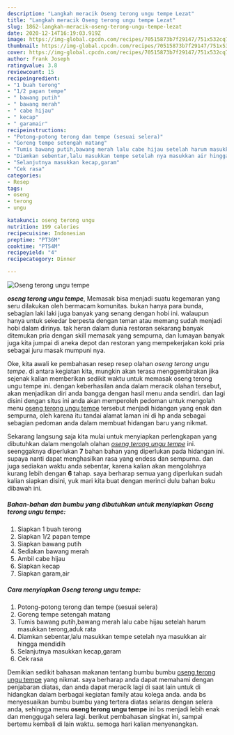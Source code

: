 ```yaml
---
description: "Langkah meracik Oseng terong ungu tempe Lezat"
title: "Langkah meracik Oseng terong ungu tempe Lezat"
slug: 1862-langkah-meracik-oseng-terong-ungu-tempe-lezat
date: 2020-12-14T16:19:03.919Z
image: https://img-global.cpcdn.com/recipes/70515873b7f29147/751x532cq70/oseng-terong-ungu-tempe-foto-resep-utama.jpg
thumbnail: https://img-global.cpcdn.com/recipes/70515873b7f29147/751x532cq70/oseng-terong-ungu-tempe-foto-resep-utama.jpg
cover: https://img-global.cpcdn.com/recipes/70515873b7f29147/751x532cq70/oseng-terong-ungu-tempe-foto-resep-utama.jpg
author: Frank Joseph
ratingvalue: 3.8
reviewcount: 15
recipeingredient:
- "1 buah terong"
- "1/2 papan tempe"
- " bawang putih"
- " bawang merah"
- " cabe hijau"
- " kecap"
- " garamair"
recipeinstructions:
- "Potong-potong terong dan tempe (sesuai selera)"
- "Goreng tempe setengah matang"
- "Tumis bawang putih,bawang merah lalu cabe hijau setelah harum masukkan terong,aduk rata"
- "Diamkan sebentar,lalu masukkan tempe setelah nya masukkan air hingga mendidih"
- "Selanjutnya masukkan kecap,garam"
- "Cek rasa"
categories:
- Resep
tags:
- oseng
- terong
- ungu

katakunci: oseng terong ungu 
nutrition: 199 calories
recipecuisine: Indonesian
preptime: "PT36M"
cooktime: "PT54M"
recipeyield: "4"
recipecategory: Dinner

---
```



![Oseng terong ungu tempe](https://img-global.cpcdn.com/recipes/70515873b7f29147/751x532cq70/oseng-terong-ungu-tempe-foto-resep-utama.jpg)

<b><i>oseng terong ungu tempe</i></b>, Memasak bisa menjadi suatu kegemaran yang seru dilakukan oleh bermacam komunitas. bukan hanya para bunda, sebagian laki laki juga banyak yang senang dengan hobi ini. walaupun hanya untuk sekedar berpesta dengan teman atau memang sudah menjadi hobi dalam dirinya. tak heran dalam dunia restoran sekarang banyak ditemukan pria dengan skill memasak yang sempurna, dan lumayan banyak juga kita jumpai di aneka depot dan restoran yang mempekerjakan koki pria sebagai juru masak mumpuni nya.

Oke, kita awali ke pembahasan resep resep olahan <i>oseng terong ungu tempe</i>. di antara kegiatan kita, mungkin akan terasa menggembirakan jika sejenak kalian memberikan sedikit waktu untuk memasak oseng terong ungu tempe ini. dengan keberhasilan anda dalam meracik olahan tersebut, akan menjadikan diri anda bangga dengan hasil menu anda sendiri. dan lagi disini dengan situs ini anda akan memperoleh pedoman untuk mengolah menu <u>oseng terong ungu tempe</u> tersebut menjadi hidangan yang enak dan sempurna, oleh karena itu tandai alamat laman ini di hp anda sebagai sebagian pedoman anda dalam membuat hidangan baru yang nikmat.




Sekarang langsung saja kita mulai untuk menyiapkan perlengkapan yang dibutuhkan dalam mengolah olahan <u><i>oseng terong ungu tempe</i></u> ini. seenggaknya diperlukan <b>7</b> bahan bahan yang diperlukan pada hidangan ini. supaya nanti dapat menghasilkan rasa yang endess dan sempurna. dan juga sediakan waktu anda sebentar, karena kalian akan mengolahnya kurang lebih dengan <b>6</b> tahap. saya berharap semua yang diperlukan sudah kalian siapkan disini, yuk mari kita buat dengan merinci dulu bahan baku dibawah ini.

<!--inarticleads1-->

##### Bahan-bahan dan bumbu yang dibutuhkan untuk menyiapkan Oseng terong ungu tempe:

1. Siapkan 1 buah terong
1. Siapkan 1/2 papan tempe
1. Siapkan  bawang putih
1. Sediakan  bawang merah
1. Ambil  cabe hijau
1. Siapkan  kecap
1. Siapkan  garam,air




<!--inarticleads2-->

##### Cara menyiapkan Oseng terong ungu tempe:

1. Potong-potong terong dan tempe (sesuai selera)
1. Goreng tempe setengah matang
1. Tumis bawang putih,bawang merah lalu cabe hijau setelah harum masukkan terong,aduk rata
1. Diamkan sebentar,lalu masukkan tempe setelah nya masukkan air hingga mendidih
1. Selanjutnya masukkan kecap,garam
1. Cek rasa




Demikian sedikit bahasan makanan tentang bumbu bumbu <u>oseng terong ungu tempe</u> yang nikmat. saya berharap anda dapat memahami dengan penjabaran diatas, dan anda dapat meracik lagi di saat lain untuk di hidangkan dalam berbagai kegiatan family atau kolega anda. anda bs menyesuaikan bumbu bumbu yang tertera diatas selaras dengan selera anda, sehingga menu <b>oseng terong ungu tempe</b> ini bs menjadi lebih enak dan menggugah selera lagi. berikut pembahasan singkat ini, sampai bertemu kembali di lain waktu. semoga hari kalian menyenangkan.
